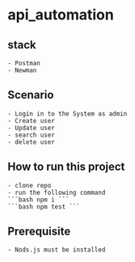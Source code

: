 ﻿# api_automation

## stack
    - Postman
    - Newman

## Scenario
    - Login in to the System as admin
    - Create user
    - Update user
    - search user
    - delete user

## How to run this project 

    - clone repo
    - run the following command 
    ```bash npm i ```
    ```bash npm test ```

## Prerequisite

    - Nods.js must be installed 
